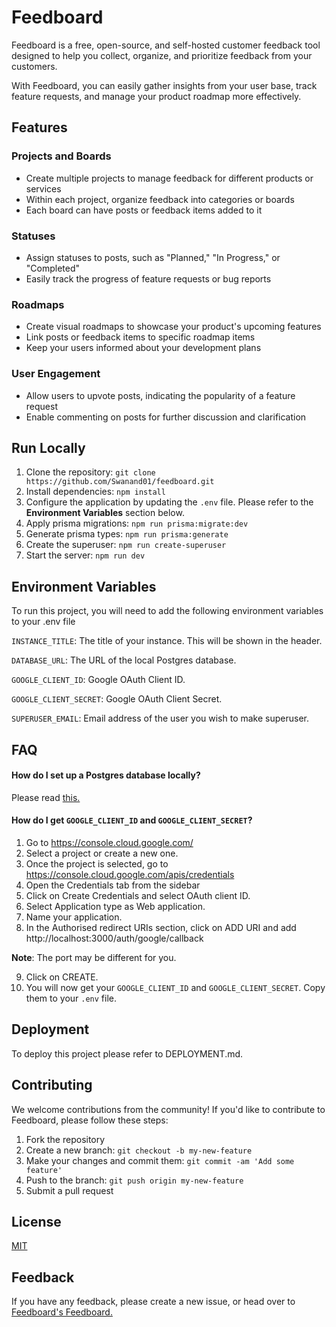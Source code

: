 # Feedboard

Feedboard is a free, open-source, and self-hosted customer feedback tool designed to help you collect, organize, and prioritize feedback from your customers.

With Feedboard, you can easily gather insights from your user base, track feature requests, and manage your product roadmap more effectively.

## Features

### Projects and Boards
- Create multiple projects to manage feedback for different products or services
- Within each project, organize feedback into categories or boards
- Each board can have posts or feedback items added to it

### Statuses
- Assign statuses to posts, such as "Planned," "In Progress," or "Completed"
- Easily track the progress of feature requests or bug reports

### Roadmaps
- Create visual roadmaps to showcase your product's upcoming features
- Link posts or feedback items to specific roadmap items
- Keep your users informed about your development plans

### User Engagement
- Allow users to upvote posts, indicating the popularity of a feature request
- Enable commenting on posts for further discussion and clarification
## Run Locally

1. Clone the repository: `git clone https://github.com/Swanand01/feedboard.git`
2. Install dependencies: `npm install`
3. Configure the application by updating the `.env` file. Please refer to the **Environment Variables**  section below.
4. Apply prisma migrations: `npm run prisma:migrate:dev`
5. Generate prisma types: `npm run prisma:generate`
6. Create the superuser: `npm run create-superuser`
4. Start the server: `npm run dev`


## Environment Variables

To run this project, you will need to add the following environment variables to your .env file

`INSTANCE_TITLE`: The title of your instance. This will be shown in the header.

`DATABASE_URL`: The URL of the local Postgres database.

`GOOGLE_CLIENT_ID`: Google OAuth Client ID.

`GOOGLE_CLIENT_SECRET`: Google OAuth Client Secret.

`SUPERUSER_EMAIL`: Email address of the user you wish to make superuser.


## FAQ

#### How do I set up a Postgres database locally?

Please read [this.](https://www.prisma.io/dataguide/postgresql/setting-up-a-local-postgresql-database)

#### How do I get `GOOGLE_CLIENT_ID` and `GOOGLE_CLIENT_SECRET`?

1. Go to https://console.cloud.google.com/
2. Select a project or create a new one.
3. Once the project is selected, go to https://console.cloud.google.com/apis/credentials
4. Open the Credentials tab from the sidebar
5. Click on Create Credentials and select OAuth client ID.
6. Select Application type as Web application.
7. Name your application.
8. In the Authorised redirect URIs section, click on ADD URI and add http://localhost:3000/auth/google/callback

**Note**: The port may be different for you.

9. Click on CREATE.
10. You will now get your `GOOGLE_CLIENT_ID` and `GOOGLE_CLIENT_SECRET`. Copy them to your `.env` file.


## Deployment

To deploy this project please refer to DEPLOYMENT.md.


## Contributing

We welcome contributions from the community! If you'd like to contribute to Feedboard, please follow these steps:

1. Fork the repository
2. Create a new branch: `git checkout -b my-new-feature`
3. Make your changes and commit them: `git commit -am 'Add some feature'`
4. Push to the branch: `git push origin my-new-feature`
5. Submit a pull request
## License

[MIT](https://choosealicense.com/licenses/mit/)


## Feedback

If you have any feedback, please create a new issue, or head over to [Feedboard's Feedboard.](https://feedboard-sr8bt.ondigitalocean.app/)
